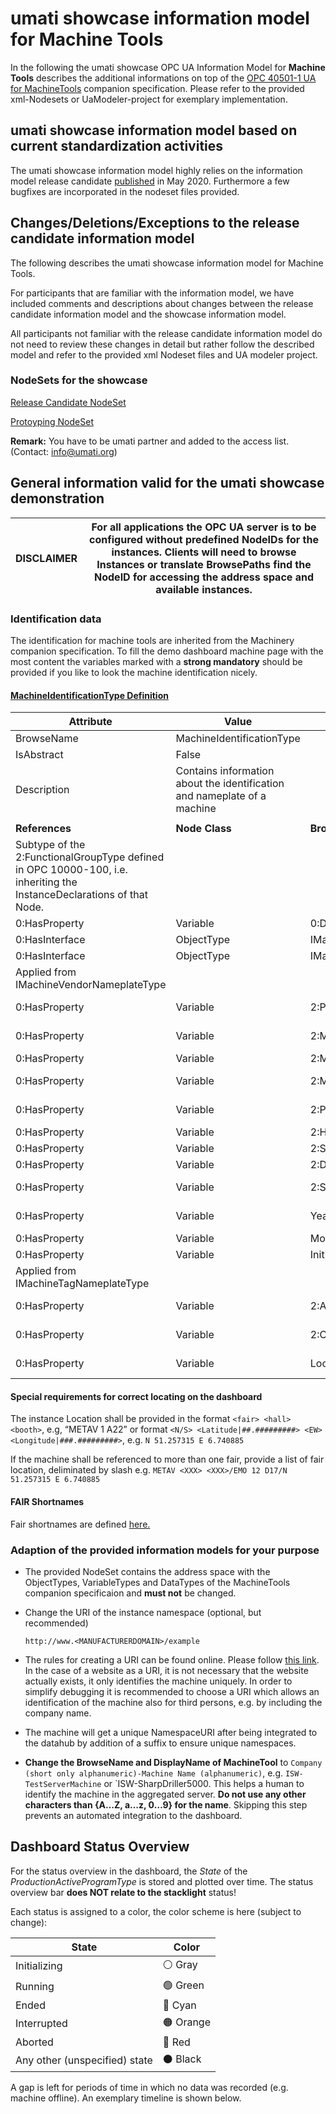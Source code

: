 # umati showcase information model for Machine Tools

In the following the umati showcase OPC UA Information Model for **Machine Tools** describes the additional informations on top of the [OPC 40501-1 UA for MachineTools](https://opcua.vdma.org/catalog-detail/-/catalog/3914) companion specification.
Please refer to the provided xml-Nodesets or UaModeler-project for exemplary implementation.

## umati showcase information model based on current standardization activities

The umati showcase information model highly relies on the information model release candidate [published](https://opcua.vdma.org/catalog-detail/-/catalog/3914) in May 2020.
Furthermore a few bugfixes are incorporated in the nodeset files provided.

## Changes/Deletions/Exceptions to the release candidate information model

The following describes the umati showcase information model for Machine Tools.

For participants that are familiar with the information model, we have included comments and descriptions about changes between the release candidate information model and the showcase information model.

All participants not familiar with the release candidate information model do not need to review these changes in detail but rather follow the described model and refer to the provided xml Nodeset files and UA modeler project.

### NodeSets for the showcase

[Release Candidate NodeSet](https://github.com/umati/MachineTool-Plugfest/tree/master/UaModelerProject)

[Protoyping NodeSet](https://github.com/umati/MachineTool-Plugfest/tree/master/UaModelerProtoyping)

**Remark:** You have to be umati partner and added to the access list. (Contact: [info@umati.org](mailto:info@umati.org))

## General information valid for the umati showcase demonstration

| **DISCLAIMER** | For all applications the OPC UA server is to be configured without predefined NodeIDs for the instances. Clients will need to browse Instances or translate BrowsePaths find the NodeID for accessing the address space and available instances. |
| --- | --- |

### Identification data

The identification for machine tools are inherited from the Machinery companion specification.
To fill the demo dashboard machine page with the most content the variables marked with a **strong mandatory** should be provided if you like to look the machine identification nicely.

#### [**MachineIdentificationType Definition**](https://opcua.vdma.org/catalog-detail/-/catalog/3803)

| **Attribute** | **Value** |     |     |     |     |
| --- | --- | --- | --- | --- | --- |
| BrowseName | MachineIdentificationType |
| IsAbstract | False |
| Description | Contains information about the identification and nameplate of a machine |
|     |     |     |     |     |     |
| **References** | **Node Class** | **BrowseName** | **DataType** | **TypeDefinition** | **Other** |
| Subtype of the 2:FunctionalGroupType defined in OPC 10000-100, i.e. inheriting the InstanceDeclarations of that Node. |
| 0:HasProperty | Variable | 0:DefaultInstanceBrowseName | 0:QualifiedName | 0:PropertyType |     |
| 0:HasInterface | ObjectType | IMachineVendorNameplateType |
| 0:HasInterface | ObjectType | IMachineTagNameplateType |
| Applied from IMachineVendorNameplateType |     |     |     |     |     |
| 0:HasProperty | Variable | 2:ProductInstanceUri | 0:String | 0:PropertyType | M, RO |
| 0:HasProperty | Variable | 2:Manufacturer | 0:LocalizedText | 0:PropertyType | M, RO |
| 0:HasProperty | Variable | 2:ManufacturerUri | 0:String | 0:PropertyType | O, RO |
| 0:HasProperty | Variable | 2:Model | 0:LocalizedText | 0:PropertyType | **M**, RO |
| 0:HasProperty | Variable | 2:ProductCode | 0:String | 0:PropertyType | **M**, RO |
| 0:HasProperty | Variable | 2:HardwareRevision | 0:String | 0:PropertyType | O, RO |
| 0:HasProperty | Variable | 2:SoftwareRevision | 0:String | 0:PropertyType | O, RO |
| 0:HasProperty | Variable | 2:DeviceClass | 0:String | 0:PropertyType | O, RO |
| 0:HasProperty | Variable | 2:SerialNumber | 0:String | 0:PropertyType | M, RO |
| 0:HasProperty | Variable | YearOfConstruction | UInt16 | 0:PropertyType | **M**, RO |
| 0:HasProperty | Variable | MonthOfConstruction | Byte | 0:PropertyType | O, RO |
| 0:HasProperty | Variable | InitialOperationDate | DateTime | 0:PropertyType | O, RO |
| Applied from IMachineTagNameplateType |     |     |     |     |     |
| 0:HasProperty | Variable | 2:AssetId | 0:String | 0:PropertyType | O, RW |
| 0:HasProperty | Variable | 2:ComponentName | 0:LocalizedText | 0:PropertyType | O, RW |
| 0:HasProperty | Variable | Location | 0:String | 0:PropertyType | **M**, RW |

#### Special requirements for correct locating on the dashboard

The instance Location shall be provided in the format `<fair> <hall> <booth>`, e.g, “METAV 1 A22” or format `<N/S> <Latitude|##.#########> <EW> <Longitude|###.#########>`, e.g. `N 51.257315 E 6.740885`

If the machine shall be referenced to more than one fair, provide a list of fair location, deliminated by slash e.g. `METAV <XXX> <XXX>/EMO 12 D17/N 51.257315 E 6.740885`

#### FAIR Shortnames

Fair shortnames are defined [here.](Fairs.md)

### Adaption of the provided information models for your purpose

- The provided NodeSet contains the address space with the ObjectTypes, VariableTypes and DataTypes of the MachineTools companion specificaion and **must not** be changed.
- Change the URI of the instance namespace (optional, but recommended)

  `http://www.<MANUFACTURERDOMAIN>/example`

- The rules for creating a URI can be found online. Please follow [this link](https://en.wikipedia.org/wiki/Uniform_Resource_Identifier). In the case of a website as a URI, it is not necessary that the website actually exists, it only identifies the machine uniquely. In order to simplify debugging it is recommended to choose a URI which allows an identification of the machine also for third persons, e.g. by including the company name.

- The machine will get a unique NamespaceURI after being integrated to the datahub by addition of a suffix to ensure unique namespaces.

- **Change the BrowseName and DisplayName of MachineTool** to `Company (short only alphanumeric)-Machine Name (alphanumeric)`, e.g. `ISW-TestServerMachine` or `ISW-SharpDriller5000. This helps a human to identify the machine in the aggregated server. **Do not use any other characters than {A…Z, a…z, 0…9} for the name**. Skipping this step prevents an automated integration to the dashboard.

## Dashboard Status Overview

For the status overview in the dashboard, the *State* of the *ProductionActiveProgramType* is stored and plotted over time. The status overview bar **does NOT relate to the stacklight** status!

Each status is assigned to a color, the color scheme is here (subject to change):

| State | Color |
| --- | --- |
| Initializing | &#9898; Gray |
| Running | &#128994; Green |
| Ended | &#128309; Cyan |
| Interrupted | &#128992; Orange |
| Aborted | &#128308; Red |
| Any other (unspecified) state | &#9899; Black |

A gap is left for periods of time in which no data was recorded (e.g. machine offline). An exemplary timeline is shown below.
